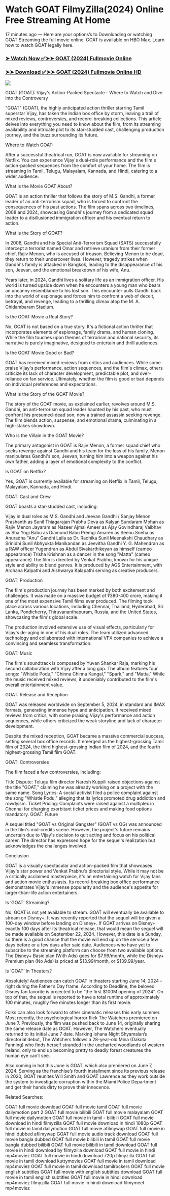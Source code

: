 # Watch GOAT FilmyZilla(2024) Online Free Streaming At Home
17 minutes ago — Here are your options’s to Downloading or watching GOAT Streaming the full movie online. GOAT is available on HBO Max. Learn how to watch GOAT legally here.


### [➤ Watch Now ✅➤➤ GOAT (2024) Fullmovie Online](https://cutt.ly/neYtyxZF)

### [➤➤ Download ✅➤➤ GOAT (2024) Fullmovie Online HD](https://cutt.ly/neYtyxZF)

<p dir="auto"><a href="https://cutt.ly/neYtyxZF" title="PLAY NOW" rel="nofollow"><img src="https://i.imgur.com/jhNGoEt.gif" style="max-width: 100%;"></a></p>

GOAT (GOAT): Vijay's Action-Packed Spectacle - Where to Watch and Dive into the Controversy

"GOAT" (GOAT), the highly anticipated action thriller starring Tamil superstar Vijay, has taken the Indian box office by storm, leaving a trail of mixed reviews, controversies, and record-breaking collections. This article delves into everything you need to know about the film, from its streaming availability and intricate plot to its star-studded cast, challenging production journey, and the buzz surrounding its future.

Where to Watch GOAT:

After a successful theatrical run, GOAT is now available for streaming on Netflix. You can experience Vijay's dual-role performance and the film's action-packed sequences from the comfort of your home. The film is streaming in Tamil, Telugu, Malayalam, Kannada, and Hindi, catering to a wider audience.

What is the Movie GOAT About?

GOAT is an action thriller that follows the story of M.S. Gandhi, a former leader of an anti-terrorism squad, who is forced to confront the consequences of his past actions. The film spans across two timelines, 2008 and 2024, showcasing Gandhi's journey from a dedicated squad leader to a disillusioned immigration officer and his eventual return to action.

What is the Story of GOAT?

In 2008, Gandhi and his Special Anti-Terrorism Squad (SATS) successfully intercept a terrorist named Omar and retrieve uranium from their former chief, Rajiv Menon, who is accused of treason. Believing Menon to be dead, they return to their undercover lives. However, tragedy strikes when Gandhi's family is attacked in Bangkok, leading to the disappearance of his son, Jeevan, and the emotional breakdown of his wife, Anu.

Years later, in 2024, Gandhi lives a solitary life as an immigration officer. His world is turned upside down when he encounters a young man who bears an uncanny resemblance to his lost son. This encounter pulls Gandhi back into the world of espionage and forces him to confront a web of deceit, betrayal, and revenge, leading to a thrilling climax atop the M. A. Chidambaram Stadium.

Is the GOAT Movie a Real Story?

No, GOAT is not based on a true story. It's a fictional action thriller that incorporates elements of espionage, family drama, and human cloning. While the film touches upon themes of terrorism and national security, its narrative is purely imaginative, designed to entertain and thrill audiences.

Is the GOAT Movie Good or Bad?

GOAT has received mixed reviews from critics and audiences. While some praise Vijay's performance, action sequences, and the film's climax, others criticize its lack of character development, predictable plot, and over-reliance on fan service. Ultimately, whether the film is good or bad depends on individual preferences and expectations.

What is the Story of the GOAT Movie?

The story of the GOAT movie, as explained earlier, revolves around M.S. Gandhi, an anti-terrorism squad leader haunted by his past, who must confront his presumed-dead son, now a trained assassin seeking revenge. The film blends action, suspense, and emotional drama, culminating in a high-stakes showdown.

Who is the Villain in the GOAT Movie?

The primary antagonist in GOAT is Rajiv Menon, a former squad chief who seeks revenge against Gandhi and his team for the loss of his family. Menon manipulates Gandhi's son, Jeevan, turning him into a weapon against his own father, adding a layer of emotional complexity to the conflict.

Is GOAT on Netflix?

Yes, GOAT is currently available for streaming on Netflix in Tamil, Telugu, Malayalam, Kannada, and Hindi.

GOAT: Cast and Crew

GOAT boasts a star-studded cast, including:

Vijay in dual roles as M.S. Gandhi and Jeevan Gandhi / Sanjay Menon
Prashanth as Sunil Thiagarajan
Prabhu Deva as Kalyan Sundaram
Mohan as Rajiv Menon
Jayaram as Nazeer
Ajmal Ameer as Ajay Govindharaj
Vaibhav as Sha
Yogi Babu as Diamond Babu
Premgi Amaren as Seenu
Sneha as Anuradha "Anu" Gandhi
Laila as Dr. Radhika Sunil
Meenakshi Chaudhary as Srinidhi Sunil
Abhyukta Manikandan as Jeevitha Gandhi
Y. G. Mahendran as a RAW officer
Yugendran as Abdul
Sivakarthikeyan as himself (cameo appearance)
Trisha Krishnan as a dancer in the song "Matta" (cameo appearance)
The film is directed by Venkat Prabhu, known for his unique style and ability to blend genres. It is produced by AGS Entertainment, with Archana Kalpathi and Aishwarya Kalapathi serving as creative producers.

GOAT: Production

The film's production journey has been marked by both excitement and challenges. It was made on a massive budget of ₹380-400 crore, making it one of the most expensive Tamil films ever produced. The filming took place across various locations, including Chennai, Thailand, Hyderabad, Sri Lanka, Pondicherry, Thiruvananthapuram, Russia, and the United States, showcasing the film's global scale.

The production involved extensive use of visual effects, particularly for Vijay's de-aging in one of his dual roles. The team utilized advanced technology and collaborated with international VFX companies to achieve a convincing and seamless transformation.

GOAT: Music

The film's soundtrack is composed by Yuvan Shankar Raja, marking his second collaboration with Vijay after a long gap. The album features four songs: "Whistle Podu," "Chinna Chinna Kangal," "Spark," and "Matta." While the music received mixed reviews, it undeniably contributed to the film's overall entertainment value.

GOAT: Release and Reception

GOAT was released worldwide on September 5, 2024, in standard and IMAX formats, generating immense hype and anticipation. It received mixed reviews from critics, with some praising Vijay's performance and action sequences, while others criticized the weak storyline and lack of character development.

Despite the mixed reception, GOAT became a massive commercial success, setting several box office records. It emerged as the highest-grossing Tamil film of 2024, the third highest-grossing Indian film of 2024, and the fourth highest-grossing Tamil film GOAT.

GOAT: Controversies

The film faced a few controversies, including:

Title Dispute: Telugu film director Naresh Kuppili raised objections against the title "GOAT," claiming he was already working on a project with the same name.
Song Lyrics: A social activist filed a police complaint against the song "Whistle Podu," alleging that its lyrics promoted drug addiction and rowdyism.
Ticket Pricing: Complaints were raised against a multiplex in Chennai for charging exorbitant ticket prices and making food options mandatory.
GOAT: Future

A sequel titled "GOAT vs Original Gangster" (GOAT vs OG) was announced in the film's mid-credits scene. However, the project's future remains uncertain due to Vijay's decision to quit acting and focus on his political career. The director has expressed hope for the sequel's realization but acknowledges the challenges involved.

Conclusion

GOAT is a visually spectacular and action-packed film that showcases Vijay's star power and Venkat Prabhu's directorial style. While it may not be a critically acclaimed masterpiece, it's an entertaining watch for Vijay fans and action movie enthusiasts. Its record-breaking box office performance demonstrates Vijay's immense popularity and the audience's appetite for larger-than-life action entertainers.



Is ‘GOAT’ Streaming?

No, GOAT is not yet available to stream. GOAT will eventually be available to stream on Disney+. It was recently reported that the sequel will be given a 100-day window before landing on Disney+. If GOAT arrives on Disney+ exactly 100 days after its theatrical release, that would mean the sequel will be made available on September 22, 2024. However, this date is a Sunday, so there is a good chance that the movie will end up on the service a few days before or a few days after said date. Audiences who have yet to subscribe to the streaming platform can choose from two available options. The Disney+ Basic plan (With Ads) goes for $7.99/month, while the Disney+ Premium plan (No Ads) is priced at $13.99/month, or $139.99/year.

Is ‘GOAT’ In Theaters?

Absolutely! Audiences can catch GOAT in theaters starting June 14, 2024 - right during the Father’s Day frame. According to Deadline, the beloved Disney fan favorite is projected to be “the first $100M opening of 2024”. On top of that, the sequel is reported to have a total runtime of approximately 100 minutes, roughly five minutes longer than its first movie.

Folks can also look forward to other cinematic releases this early summer. Most recently, the psychological horror flick The Watchers premiered on June 7. Previously, the film was pushed back to June 14, originally sharing the same release date as GOAT. However, The Watchers eventually returned to its initial June 7 date. Marking Ishana Night Shyamalan’s directorial debut, The Watchers follows a 28-year-old Mina (Dakota Fanning) who finds herself stranded in the uncharted woodlands of western Ireland, only to end up becoming pretty to deadly forest creatures the human eye can’t see.

Also coming in hot this June is GOAT, which also premiered on June 7, 2024. Serving as the franchise’s fourth installment since its previous release in 2020, GOAT reunites Will Smith and GOAT Lawrence as they work outside the system to investigate corruption within the Miami Police Department and get their hands dirty to prove their innocence.


Related Searches:

GOAT full movie download
GOAT full movie tamil
GOAT full movie dailymotion part 2
GOAT full movie bilibili
GOAT full movie malayalam
GOAT full movie dailymotion
GOAT full movie in tamil - bilibili
GOAT full movie download in hindi filmyzilla
GOAT full movie download in hindi 1080p
GOAT full movie in tamil dailymotion
GOAT full movie afilmywap
GOAT full movie in hindi dubbed afilmywap
GOAT full movie audio track download
GOAT full movie bangla dubbed
GOAT full movie bilibili in tamil
GOAT full movie bangla dubbed bilibili
GOAT full movie bilibili in tamil download
GOAT full movie in hindi download by filmyzilla
download GOAT full movie in hindi mp4moviez
GOAT full movie in hindi download 720p filmyzilla
GOAT full movie in tamil download kuttymovies
GOAT full movie in tamil download mp4moviez
GOAT full movie in tamil download tamilrockers
GOAT full movie english subtitles
GOAT full movie with english subtitles download
GOAT full movie in tamil english subtitles
GOAT full movie in hindi download mp4moviez filmyzilla
GOAT full movie in hindi download filmymeet mp4moviez
